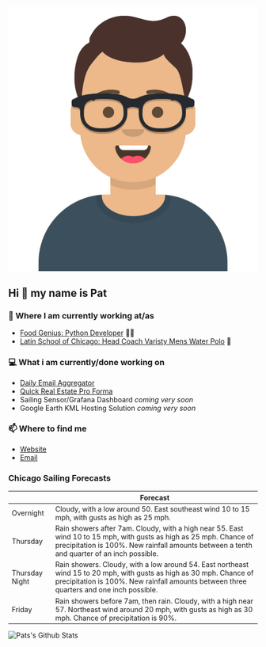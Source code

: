 [![Social banner for p-j-falconer](https://raw.githubusercontent.com/P-J-FALCONER/P-J-FALCONER/master/assets/avataaars.svg)](https://patfalconer.com/)
## Hi :wave: my name is Pat

### 💼 Where I am currently working at/as
- [Food Genius: Python Developer](https://getfoodgenius.com/) 🍔🐍
- [Latin School of Chicago: Head Coach Varisty Mens Water Polo](https://www.latinschool.org/) 🤽


### 💻 What i am currently/done working on
 - [Daily Email Aggregator](https://github.com/P-J-FALCONER/dott_daily_mail)
 - [Quick Real Estate Pro Forma](https://github.com/P-J-FALCONER/henry)
 - Sailing Sensor/Grafana Dashboard *coming very soon*
 - Google Earth KML Hosting Solution *coming very soon*

### 📫 Where to find me
 - [Website](https://patfalconer.com/)
 - [Email](mailto:patrick.j.falconer@gmail.com)


### Chicago Sailing Forecasts
|   | Forecast  |
|---|---|
| Overnight | Cloudy, with a low around 50. East southeast wind 10 to 15 mph, with gusts as high as 25 mph. |
| Thursday | Rain showers after 7am. Cloudy, with a high near 55. East wind 10 to 15 mph, with gusts as high as 25 mph. Chance of precipitation is 100%. New rainfall amounts between a tenth and quarter of an inch possible. |
| Thursday Night | Rain showers. Cloudy, with a low around 54. East northeast wind 15 to 20 mph, with gusts as high as 30 mph. Chance of precipitation is 100%. New rainfall amounts between three quarters and one inch possible. |
| Friday | Rain showers before 7am, then rain. Cloudy, with a high near 57. Northeast wind around 20 mph, with gusts as high as 30 mph. Chance of precipitation is 90%. |

![Pats's Github Stats](https://github-readme-stats.vercel.app/api?username=p-j-falconer&show_icons=true&theme=radical)

